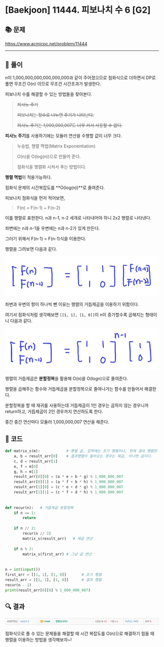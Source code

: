 # [Baekjoon] 11444. 피보나치 수 6 [G2]

## 📚 문제

https://www.acmicpc.net/problem/11444

---

## 📖 풀이

n이 1,000,000,000,000,000,000과 같이 주어졌으므로 점화식으로 더하면서 DP로 풀면 무조건 O(n) 이므로 무조건 시간초과가 발생한다.

피보나치 수를 해결할 수 있는 방법들을 찾아본다.

> ~~피사노 주기~~
>
> ~~피보나치는 정수로 나누면 주기가 나타난다.~~
>
> ~~피사노 주기는 1,000,000,007도 너무 커서 사용할 수 없다.~~

**피사노 주기**를 사용하기에는 모듈러 연산을 수행할 값이 너무 크다.

>누승법, 행렬 멱법(Matrix Exponentiation)
>
>O(n)을 O(log(n))으로 만들어 준다.
>
>점화식을 행렬화 시켜서 푸는 방법이다.

**행렬 멱법**이 적용가능하다.

점화식 문제의 시간복잡도를 **O(log(n))**로 줄여준다.

피보나치 점화식을 먼저 적어보면,

> F(n) = F(n-1) + F(n-2)

이를 행렬로 표현한다. n과 n-1, n-2 세개로 나타내어야 하니 2x2 행렬로 나타낸다.

좌변에는 n과 n-1을 우변에는 n과 n-2가 있게 만든다.

그러기 위해서 F(n-1) = F(n-1)식을 이용한다.

행렬을 그려보면 다음과 같다.

![image-20220319003553218](README.assets/image-20220319003553218.png)

좌변과 우변의 항이 하나씩 뺀 이유는 행렬의 거듭제곱을 이용하기 위함이다.

여기서 점화식처럼 생각해보면 `[[1, 1], [1, 0]]`이 n이 증가할수록 곱해지는 형태이니 다음과 같다.

![image-20220319003834688](README.assets/image-20220319003834688.png)

행렬의 거듭제곱은 **분할정복**을 활용해 O(n)을 O(logn)으로 줄여준다.

행렬을 곱해주는 함수와 거듭제곱을 분할정복으로 줄여나가는 함수를 만들어서 해결한다.

분할정복을 할 때 재귀를 사용하는데 거듭제곱이 1인 경우는 곱하지 않는 경우니까 return하고, 거듭제곱이 2인 경우까지 연산하도록 한다.

중간 중간 연산마다 모듈러 1,000,000,007 연산을 해준다.

## 📒 코드

```python
def matrix_s(m):            # 행렬 곱, 입력에는 초기 행렬이나, 현재 결과 행렬만 들어온다.
    a, b = result_arr[0]    # 결과행렬이 들어오는 경우는 제곱, 아니면 곱이다.
    c, d = result_arr[1]
    e, f = m[0]
    g, h = m[1]
    result_arr[0][0] = (a * e + b * g) % 1_000_000_007
    result_arr[0][1] = (a * f + b * h) % 1_000_000_007
    result_arr[1][0] = (c * e + d * g) % 1_000_000_007
    result_arr[1][1] = (c * f + d * h) % 1_000_000_007


def recur(n):   # 거듭제곱 분할정복
    if n == 1:
        return

    if n // 2:
        recur(n // 2)
        matrix_s(result_arr)   # 제곱 연산

    if n % 2:
        matrix_s(first_arr) # 그냥 곱 연산


n = int(input())
first_arr = [[1, 1], [1, 0]]       # 초기 행렬
result_arr = [[1, 1], [1, 0]]      # 결과 행렬
recur(n - 1)
print(result_arr[0][0] % 1_000_000_007)
```

## 🔍 결과

![image-20220319020303795](README.assets/image-20220319020303795.png)

점화식으로 풀 수 있는 문제들을 해결할 때 시간 복잡도를 O(n)으로 해결하기 힘들 때 행렬을 이용하는 방법을 생각해보자~!
